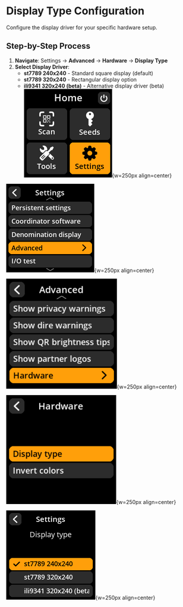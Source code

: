 # Display Type Configuration

Configure the display driver for your specific hardware setup.

## Step-by-Step Process

1. **Navigate**: Settings → **Advanced** → **Hardware** → **Display Type**
2. **Select Display Driver**:
   - **st7789 240x240** - Standard square display (default)
   - **st7789 320x240** - Rectangular display option
   - **ili9341 320x240 (beta)** - Alternative display driver (beta)
![Settings selection menu](images/HomeScreenSettingsSelectView_dc_hw_en.png){w=250px align=center}

![Advanced selection menu](images/SettingsMainMenuAdvancedSelectView_dc_hw_en.png){w=250px align=center}

![Hardware selection menu](images/HardwareSelectView_dc_hw_en.png){w=250px align=center}

![Display type selection menu](images/DisplayTypeSelectView_dc_hw_en.png){w=250px align=center}

![Display type configuration](images/SettingsEntryUpdateSelectionView_display_type_dc_hw_en.png){w=250px align=center}
